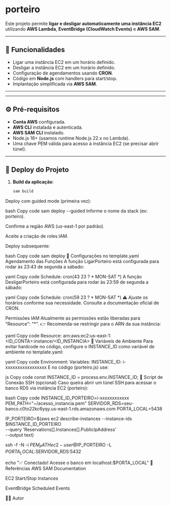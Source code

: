 # porteiro


Este projeto permite **ligar e desligar automaticamente uma instância EC2** utilizando **AWS Lambda**, **EventBridge (CloudWatch Events)** e **AWS SAM**.

---

## 📌 Funcionalidades
- Ligar uma instância EC2 em um horário definido.
- Desligar a instância EC2 em um horário definido.
- Configuração de agendamentos usando **CRON**.
- Código em **Node.js** com handlers para start/stop.
- Implantação simplificada via **AWS SAM**.

---


---

## ⚙️ Pré-requisitos
- **Conta AWS** configurada.
- **AWS CLI** instalada e autenticada.
- **AWS SAM CLI** instalado.
- Node.js 18+ (usamos runtime Node.js 22.x no Lambda).
- Uma chave PEM válida para acesso à instância EC2 (se precisar abrir túnel).

---

## 🚀 Deploy do Projeto

1. **Build da aplicação**:
   ```bash
   sam build
Deploy com guided mode (primeira vez):

bash
Copy code
sam deploy --guided
Informe o nome da stack (ex: porteiro).

Confirme a região AWS (us-east-1 por padrão).

Aceite a criação de roles IAM.

Deploy subsequente:

bash
Copy code
sam deploy
🔧 Configurações no template.yaml
Agendamento das Funções
A função LigarPorteiro está configurada para rodar às 23:43 de segunda a sábado:

yaml
Copy code
Schedule: cron(43 23 ? * MON-SAT *)
A função DesligarPorteiro está configurada para rodar às 23:59 de segunda a sábado:

yaml
Copy code
Schedule: cron(59 23 ? * MON-SAT *)
⚠️ Ajuste os horários conforme sua necessidade.
Consulte a documentação oficial de CRON.

Permissões IAM
Atualmente as permissões estão liberadas para "Resource": "*".
👉 Recomenda-se restringir para o ARN da sua instância:

yaml
Copy code
Resource: arn:aws:ec2:us-east-1:<ID_CONTA>:instance/<ID_INSTANCIA>
🔑 Variáveis de Ambiente
Para evitar hardcode no código, configure o INSTANCE_ID como variável de ambiente no template.yaml:

yaml
Copy code
Environment:
  Variables:
    INSTANCE_ID: i-xxxxxxxxxxxxxxxxx
E no código (porteiro.js) use:

js
Copy code
const INSTANCE_ID = process.env.INSTANCE_ID;
🐧 Script de Conexão SSH (opcional)
Caso queira abrir um túnel SSH para acessar o banco RDS via instância EC2 (porteiro):

bash
Copy code
INSTANCE_ID_PORTEIRO=i-xxxxxxxxxxxx
PEM_PATH="~/acesso_instancia.pem"
SERVIDOR_RDS=seu-banco.c0to22kc6yqy.us-east-1.rds.amazonaws.com
PORTA_LOCAL=5438

IP_PORTEIRO=$(aws ec2 describe-instances --instance-ids $INSTANCE_ID_PORTEIRO \
  --query 'Reservations[].Instances[].PublicIpAddress' \
  --output text)

ssh -f -N -i $PEM_PATH ec2-user@$IP_PORTEIRO -L $PORTA_LOCAL:$SERVIDOR_RDS:5432

echo "✅ Conectado! Acesse o banco em localhost:$PORTA_LOCAL"
📖 Referências
AWS SAM Documentation

EC2 Start/Stop Instances

EventBridge Scheduled Events

👨‍💻 Autor